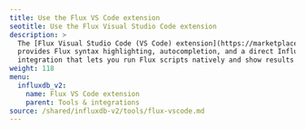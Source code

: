 ```yaml
---
title: Use the Flux VS Code extension
seotitle: Use the Flux Visual Studio Code extension
description: >
  The [Flux Visual Studio Code (VS Code) extension](https://marketplace.visualstudio.com/items?itemName=influxdata.flux)
  provides Flux syntax highlighting, autocompletion, and a direct InfluxDB OSS server
  integration that lets you run Flux scripts natively and show results in VS Code.
weight: 118
menu:
  influxdb_v2:
    name: Flux VS Code extension
    parent: Tools & integrations
source: /shared/influxdb-v2/tools/flux-vscode.md
---
```


<!-- The content for this file is located at
// SOURCE content/shared/influxdb-v2/tools/flux-vscode.md -->
